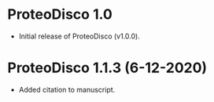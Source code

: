 # ProteoDisco 1.0

* Initial release of ProteoDisco (v1.0.0).

# ProteoDisco 1.1.3 (6-12-2020)

* Added citation to manuscript.

